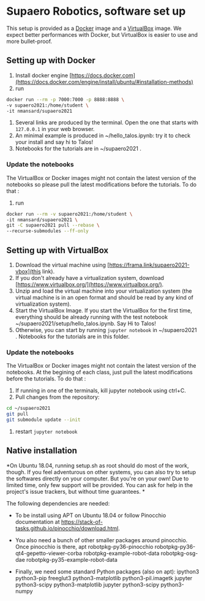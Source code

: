 # Supaero Robotics, software set up

This setup is provided as a [Docker](https://www.docker.com/) image and a [VirtualBox](https://www.virtualbox.org/)
image. We expect better performances with Docker, but VirtualBox is easier to use and more bullet-proof.

## Setting up with Docker

1. Install docker engine [https://docs.docker.com](https://docs.docker.com/engine/install/ubuntu/#installation-methods) 
1. run
```bash
docker run --rm -p 7000:7000 -p 8888:8888 \
-v supaero2021:/home/student \
-it nmansard/supaero2021
```
1. Several links are produced by the terminal. Open the one that starts with `127.0.0.1` in your web browser.
1. An minimal example is produced in ~/hello_talos.ipynb: try it to check your install and say hi to Talos!
1. Notebooks for the tutorials are in ~/supaero2021 .


### Update the notebooks

The VirtualBox or Docker images might not contain the latest version of the notebooks so please pull the latest modifications before the tutorials. To do that :
1. run
```bash
docker run --rm -v supaero2021:/home/student \
-it nmansard/supaero2021 \
git -C supaero2021 pull --rebase \
--recurse-submodules --ff-only
```

## Setting up with VirtualBox

1. Download the virtual machine using [https://frama.link/supaero2021-vbox](this link).
1. If you don't already have a virtualization system, download [https://www.virtualbox.org/](https://www.virtualbox.org/).
1. Unzip and load the virtual machine into your virtualization system (the virtual machine is in an open format and should be read by any kind of virtualization system).
1. Start the VirtualBox Image. If you start the VirtualBox for the first time, everything should be already running with the test notebook ~/supaero2021/setup/hello_talos.ipynb. Say Hi to Talos!
1. Otherwise, you can start by running ```jupyter notebook``` in ~/supaero2021 . Notebooks for the tutorials are in this folder.

### Update the notebooks

The VirtualBox or Docker images might not contain the latest version of the notebooks.
At the begining of each class, just pull the latest modifications before the tutorials. To do that :
1. If running in one of the terminals, kill jupyter notebook using ctrl+C.
1. Pull changes from the repository:
```bash
cd ~/supaero2021
git pull
git submodule update --init
```
1. restart ```jupyter notebook```


## Native installation

*On Ubuntu 18.04, running setup.sh as root should do most of the work, though. 
If you feel adventurous on other systems, you can also try to setup the softwares directly on your computer. But you're on your own! Due
to limited time, only few support will be provided. You can ask for help in the project's issue trackers,
but without time guarantees. *

The following dependencies are needed:

- To be install using APT on Ubuntu 18.04 or follow Pinocchio documentation at https://stack-of-tasks.github.io/pinocchio/download.html.

- You also need a bunch of other smaller packages around pinocchio. Once pinocchio is there, apt robotpkg-py36-pinocchio robotpkg-py36-qt4-gepetto-viewer-corba robotpkg-example-robot-data robotpkg-osg-dae robotpkg-py35-example-robot-data

- Finally, we need some standard Python packages (also on apt): ipython3 python3-pip freeglut3 python3-matplotlib python3-pil.imagetk jupyter python3-scipy python3-matplotlib jupyter python3-scipy python3-numpy 
